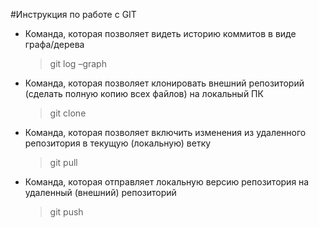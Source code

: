 #Инструкция по работе с GIT

* Команда, которая позволяет видеть историю коммитов в виде графа/дерева

  > git log –graph 

* Команда, которая позволяет клонировать внешний репозиторий (сделать полную копию всех файлов) на локальный ПК

  >git clone

* Команда, которая позволяет включить изменения из удаленного репозитория в текущую (локальную) ветку

  >git pull

* Команда, которая отправляет локальную версию репозитория на удаленный (внешний) репозиторий

  >git push


